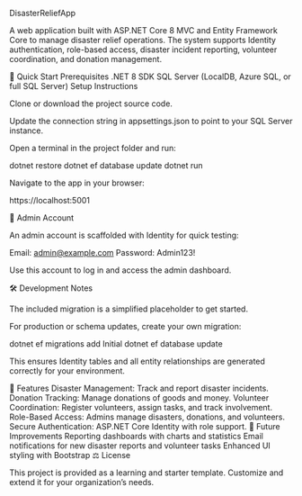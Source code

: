 DisasterReliefApp

A web application built with ASP.NET Core 8 MVC and Entity Framework Core to manage disaster relief operations.
The system supports Identity authentication, role-based access, disaster incident reporting, volunteer coordination, and donation management.

🚀 Quick Start
Prerequisites
.NET 8 SDK
SQL Server (LocalDB, Azure SQL, or full SQL Server)
Setup Instructions

Clone or download the project source code.

Update the connection string in appsettings.json to point to your SQL Server instance.

Open a terminal in the project folder and run:

dotnet restore
dotnet ef database update
dotnet run


Navigate to the app in your browser:

https://localhost:5001

👤 Admin Account

An admin account is scaffolded with Identity for quick testing:

Email: admin@example.com
Password: Admin123!

Use this account to log in and access the admin dashboard.

🛠 Development Notes

The included migration is a simplified placeholder to get started.

For production or schema updates, create your own migration:

dotnet ef migrations add Initial
dotnet ef database update


This ensures Identity tables and all entity relationships are generated correctly for your environment.

📂 Features
Disaster Management: Track and report disaster incidents.
Donation Tracking: Manage donations of goods and money.
Volunteer Coordination: Register volunteers, assign tasks, and track involvement.
Role-Based Access: Admins manage disasters, donations, and volunteers.
Secure Authentication: ASP.NET Core Identity with role support.
📌 Future Improvements
Reporting dashboards with charts and statistics
Email notifications for new disaster reports and volunteer tasks
Enhanced UI styling with Bootstrap
⚖ License

This project is provided as a learning and starter template. Customize and extend it for your organization’s needs.
